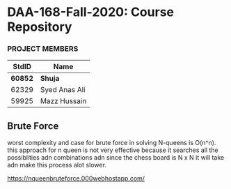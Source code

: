 # DAA-168-Fall-2020: Course Repository #
### PROJECT MEMBERS ###
StdID | Name
------------ | -------------
**60852** | **Shuja** <!--this is the group leader in bold-->
62329 | Syed Anas Ali
59925 | Mazz Hussain

## Brute Force ##
worst complexity and case for brute force in solving N-queens is O(n^n). this approach for n queen is not very effective because it searches all the possiblities adn combinations adn since the chess board is N x N it will take adn make this process alot slower.

https://nqueenbruteforce.000webhostapp.com/
